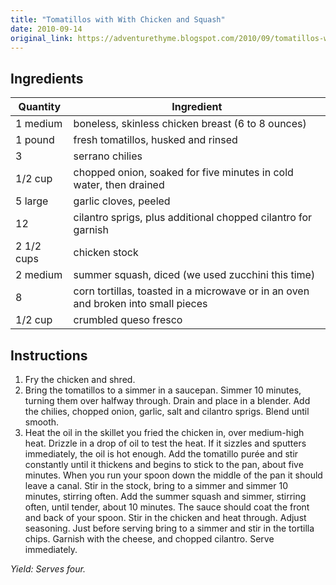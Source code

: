 ```yaml
---
title: "Tomatillos with With Chicken and Squash"
date: 2010-09-14
original_link: https://adventurethyme.blogspot.com/2010/09/tomatillos-with-with-chicken-and-squash.html
---
```


## Ingredients

| Quantity | Ingredient |
| -------- | ---------- |
| 1 medium | boneless, skinless chicken breast (6 to 8 ounces) |
| 1 pound | fresh tomatillos, husked and rinsed |
| 3 | serrano chilies |
| 1/2 cup | chopped onion, soaked for five minutes in cold water, then drained |
| 5 large | garlic cloves, peeled |
| 12 | cilantro sprigs, plus additional chopped cilantro for garnish |
| 2 1/2 cups | chicken stock |
| 2 medium | summer squash, diced (we used zucchini this time) |
| 8 | corn tortillas, toasted in a microwave or in an oven and broken into small pieces |
| 1/2 cup | crumbled queso fresco |

## Instructions

1. Fry the chicken and shred.
2. Bring the tomatillos to a simmer in a saucepan. Simmer 10 minutes, turning them over halfway through. Drain and place in a blender. Add the chilies, chopped onion, garlic, salt and cilantro sprigs. Blend until smooth.
3. Heat the oil in the skillet you fried the chicken in, over medium-high heat. Drizzle in a drop of oil to test the heat. If it sizzles and sputters immediately, the oil is hot enough. Add the tomatillo purée and stir constantly until it thickens and begins to stick to the pan, about five minutes. When you run your spoon down the middle of the pan it should leave a canal. Stir in the stock, bring to a simmer and simmer 10 minutes, stirring often. Add the summer squash and simmer, stirring often, until tender, about 10 minutes. The sauce should coat the front and back of your spoon. Stir in the chicken and heat through. Adjust seasoning. Just before serving bring to a simmer and stir in the tortilla chips. Garnish with the cheese, and chopped cilantro. Serve immediately.

_Yield: Serves four._

